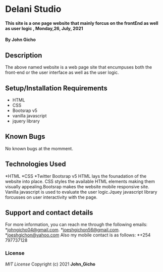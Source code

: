 # Delani Studio
#### This site is a one page website that mainly forcus on the frontEnd as well as user logic , Monday,26, July, 2021
#### By **John Gicho**
## Description
The above named website is a web page site that encumpuses both the front-end or the user interface as well as the user logic.
## Setup/Installation Requirements
* HTML
* CSS
* Bootsrap v5
* vanilla javascript
* jquery library
## Known Bugs
No known bugs at the momment.
## Technologies Used
*HTML
*CSS
*Twitter Bootsrap v5
HTML lays the founadation of the website into place. CSS styles the available HTML elements making them visually appealing.Bootsrap makes the website mobile responsive site. Vanilla javascript is used to evaluate the user logic.Jquey javascript library forcusses on user interactivity with the page.
## Support and contact details
For more information, you can reach me through the following emails:
*johngicho04@gmail.com.
*joeshgichon56@gmail.com.
*joeshgichon@yahoo.com
Also my mobile contact is as follows:
*+254 797737128
### License
*MIT License*
Copyright (c) 2021 **John_Gicho**
